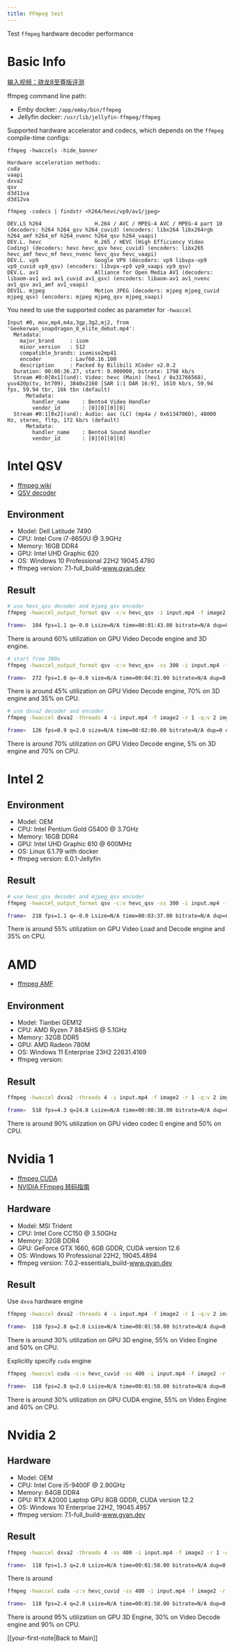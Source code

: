 ```yaml
---
title: FFmpeg test
---
```


Test ``ffmpeg`` hardware decoder performance

# Basic Info
[输入视频：骁龙8至尊版评测](https://www.bilibili.com/video/BV1fMyLYZE1n/)

ffmpeg command line path:
- Emby docker: ``/app/emby/bin/ffmpeg``
- Jellyfin docker: ``/usr/lib/jellyfin-ffmpeg/ffmpeg``

Supported hardware accelerator and codecs, which depends on the ``ffmpeg`` compile-time configs:
```
ffmpeg -hwaccels -hide_banner

Hardware acceleration methods:
cuda
vaapi
dxva2
qsv
d3d11va
d3d12va

ffmpeg -codecs | findstr <h264/hevc/vp9/av1/jpeg>

DEV.LS h264                 H.264 / AVC / MPEG-4 AVC / MPEG-4 part 10 (decoders: h264 h264_qsv h264_cuvid) (encoders: libx264 libx264rgb h264_amf h264_mf h264_nvenc h264_qsv h264_vaapi)
DEV.L. hevc                 H.265 / HEVC (High Efficiency Video Coding) (decoders: hevc hevc_qsv hevc_cuvid) (encoders: libx265 hevc_amf hevc_mf hevc_nvenc hevc_qsv hevc_vaapi)
DEV.L. vp9                  Google VP9 (decoders: vp9 libvpx-vp9 vp9_cuvid vp9_qsv) (encoders: libvpx-vp9 vp9_vaapi vp9_qsv)
DEV.L. av1                  Alliance for Open Media AV1 (decoders: libaom-av1 av1 av1_cuvid av1_qsv) (encoders: libaom-av1 av1_nvenc av1_qsv av1_amf av1_vaapi)
DEVIL. mjpeg                Motion JPEG (decoders: mjpeg mjpeg_cuvid mjpeg_qsv) (encoders: mjpeg mjpeg_qsv mjpeg_vaapi)
```
You need to use the supported codec as parameter for ``-hwaccel``

```
Input #0, mov,mp4,m4a,3gp,3g2,mj2, from 'Geekerwan_snapdragon_8_elite_debut.mp4':
  Metadata:
    major_brand     : isom
    minor_version   : 512
    compatible_brands: isomiso2mp41
    encoder         : Lavf60.16.100
    description     : Packed by Bilibili XCoder v2.0.2
  Duration: 00:08:36.27, start: 0.000000, bitrate: 1798 kb/s
  Stream #0:0[0x1](und): Video: hevc (Main) (hev1 / 0x31766568), yuv420p(tv, bt709), 3840x2160 [SAR 1:1 DAR 16:9], 1610 kb/s, 59.94 fps, 59.94 tbr, 16k tbn (default)
      Metadata:
        handler_name    : Bento4 Video Handler
        vendor_id       : [0][0][0][0]
  Stream #0:1[0x2](und): Audio: aac (LC) (mp4a / 0x6134706D), 48000 Hz, stereo, fltp, 172 kb/s (default)
      Metadata:
        handler_name    : Bento4 Sound Handler
        vendor_id       : [0][0][0][0]
```

# Intel QSV

- [ffmpeg wiki](https://trac.ffmpeg.org/wiki/Hardware/QuickSync)
- [QSV decoder](https://ffmpeg.org/ffmpeg-codecs.html#toc-QSV-Decoders)

## Environment
- Model: Dell Latitude 7490
- CPU: Intel Core i7-8650U @ 3.9GHz
- Memory: 16GB DDR4
- GPU: Intel UHD Graphic 620
- OS: Windows 10 Professional 22H2 19045.4780
- ffmpeg version: 7.1-full_build-www.gyan.dev

## Result
```bash
# use hevc_qsv decoder and mjpeg_qsv encoder
ffmpeg -hwaccel_output_format qsv -c:v hevc_qsv -i input.mp4 -f image2 -r 1 -c:v mjpeg_qsv -q:v 2 img-%3d.jpg

frame=  104 fps=1.1 q=-0.0 Lsize=N/A time=00:01:43.00 bitrate=N/A dup=0 drop=6010 speed=1.06x
```
There is around 60% utilization on GPU Video Decode engine and 3D engine.

```bash
# start from 300s
ffmpeg -hwaccel_output_format qsv -c:v hevc_qsv -ss 300 -i input.mp4 -f image2 -r 1 -c:v mjpeg_qsv -q:v 2 img-%3d.jpg

frame=  272 fps=1.0 q=-0.0 size=N/A time=00:04:31.00 bitrate=N/A dup=0 drop=16096 speed=1.03x
```
There is around 45% utilization on GPU Video Decode engine, 70% on 3D engine and 35% on CPU.

```bash
# use dxva2 decoder and encoder
ffmpeg -hwaccel dxva2 -threads 4 -i input.mp4 -f image2 -r 1 -q:v 2 img-%3d.jpg

frame=  126 fps=0.9 q=2.0 size=N/A time=00:02:06.00 bitrate=N/A dup=0 drop=7425 speed=0.894x
```
There is around 70% utilization on GPU Video Decode engine, 5% on 3D engine and 70% on CPU.

# Intel 2

## Environment
- Model: OEM
- CPU: Intel Pentium Gold G5400 @ 3.7GHz
- Memory: 16GB DDR4
- GPU: Intel UHD Graphic 610 @ 600MHz
- OS: Linux 6.1.79 with docker 
- ffmpeg version: 6.0.1-Jellyfin

## Result
```bash
# use hevc_qsv decoder and mjpeg_qsv encoder
ffmpeg -hwaccel_output_format qsv -c:v hevc_qsv -ss 300 -i input.mp4 -f image2 -r 1 -c:v mjpeg_qsv img-%3d.jpg

frame=  218 fps=1.1 q=-0.0 Lsize=N/A time=00:03:37.00 bitrate=N/A dup=0 drop=12744 speed=1.08x    8 speed=N/A  
```
There is around 55% utilization on GPU Video Load and Decode engine and 35% on CPU.

# AMD

- [ffmpeg AMF](https://trac.ffmpeg.org/wiki/HWAccelIntro#AMDUVDVCE)

## Environment
- Model: Tianbei GEM12
- CPU: AMD Ryzen 7 8845HS @ 5.1GHz
- Memory: 32GB DDR5
- GPU: AMD Radeon 780M
- OS: Windows 11 Enterprise 23H2 22631.4169
- ffmpeg version: 

## Result
```bash
ffmpeg -hwaccel dxva2 -threads 4 -i input.mp4 -f image2 -r 1 -q:v 2 img-%3d.jpg

frame=  518 fps=4.3 q=24.8 Lsize=N/A time=00:08:38.00 bitrate=N/A dup=0 drop=30424 speed=4.33x
```
There is around 90% utilization on GPU video codec 0 engine and 50% on CPU.

# Nvidia 1

- [ffmpeg CUDA](https://trac.ffmpeg.org/wiki/HWAccelIntro#NVDECCUVID)
- [NVIDIA FFmpeg 转码指南](https://developer.nvidia.com/zh-cn/blog/nvidia-ffmpeg-transcoding-guide/)

## Hardware
- Model: MSI Trident
- CPU: Intel Core CC150 @ 3.50GHz
- Memory: 32GB DDR4
- GPU: GeForce GTX 1660, 6GB GDDR, CUDA version 12.6
- OS: Windows 10 Professional 22H2, 19045.4894
- ffmpeg version: 7.0.2-essentials_build-www.gyan.dev

## Result
Use ``dxva`` hardware engine
```bash
ffmpeg -hwaccel dxva2 -threads 4 -i input.mp4 -f image2 -r 1 -q:v 2 image-%3d.jpg

frame=  118 fps=2.8 q=2.0 Lsize=N/A time=00:01:58.00 bitrate=N/A dup=0 drop=6848 speed=2.78x
```
There is around 30% utilization on GPU 3D engine, 55% on Video Engine and 50% on CPU.

Explicitly specify ``cuda`` engine
```bash
ffmpeg -hwaccel cuda -c:v hevc_cuvid -ss 400 -i input.mp4 -f image2 -r 1 -c:v mjpeg -q:v 2 img-%3d.jpg

frame=  118 fps=2.8 q=2.0 Lsize=N/A time=00:01:58.00 bitrate=N/A dup=0 drop=6848 speed=2.75x
```
There is around 30% utilization on GPU CUDA engine, 55% on Video Engine and 40% on CPU.

# Nvidia 2

## Hardware
- Model: OEM
- CPU: Intel Core i5-9400F @ 2.90GHz
- Memory: 64GB DDR4
- GPU: RTX A2000 Laptop GPU 8GB GDDR, CUDA version 12.2
- OS: Windows 10 Enterprise 22H2, 19045.4957
- ffmpeg version: 7.1-full_build-www.gyan.dev

## Result
```bash
ffmpeg -hwaccel dxva2 -threads 4 -ss 400 -i input.mp4 -f image2 -r 1 -q:v 2 img-%3d.jpg

frame=  118 fps=1.3 q=2.0 Lsize=N/A time=00:01:58.00 bitrate=N/A dup=0 drop=6848 speed=1.29x
```
There is around

```bash
ffmpeg -hwaccel cuda -c:v hevc_cuvid -ss 400 -i input.mp4 -f image2 -r 1 -c:v mjpeg -q:v 2 img-%3d.jpg

frame=  118 fps=2.4 q=2.0 Lsize=N/A time=00:01:58.00 bitrate=N/A dup=0 drop=6848 speed=2.39x
```
There is around 95% utilization on GPU 3D Engine, 30% on Video Decode engine and 90% on CPU.

[[your-first-note|Back to Main]]
